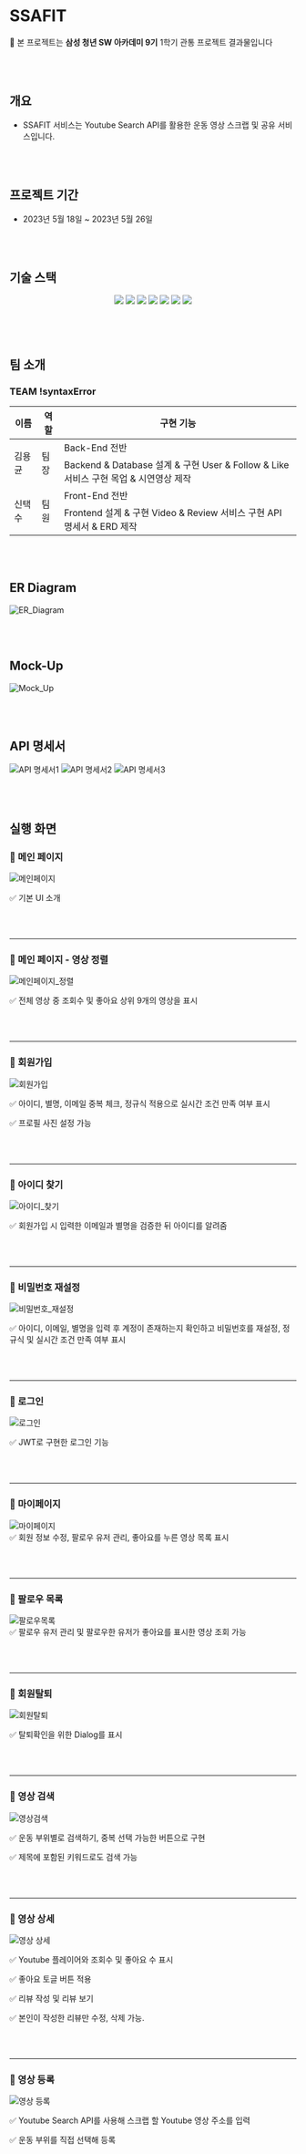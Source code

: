# SSAFIT

🔔 본 프로젝트는 **삼성 청년 SW 아카데미 9기**  1학기 관통 프로젝트 결과물입니다

<br><br>



## **개요**

- SSAFIT 서비스는 Youtube Search API를 활용한 운동 영상 스크랩 및 공유 서비스입니다.

<br><br>

## 프로젝트 기간

- 2023년 5월 18일 ~ 2023년 5월 26일

<br>

<br>

## 기술 스택

<p align="center">
  <img src="https://img.shields.io/badge/API-Youtube_Search-red?style=flat"> 
  <img src="https://img.shields.io/badge/Library-vue_Vuetify-563D7C?style=flat&logo=bootstrap&logoColor=white"> 
  <img src="https://img.shields.io/badge/Language-Java-007396?style=flat&logo=java&logoColor=white"> 
  <img src="https://img.shields.io/badge/Language-JavaScript-F7DF1E?style=flat&logo=javascript&logoColor=white"> 
  <img src="https://img.shields.io/badge/Database-MySql-F80000?style=flat&logo=mysql&logoColor=white"> 
  <img src="https://img.shields.io/badge/Framework-Vue-D22128?style=flat&logo=vue.js&logoColor=white"> 
  <img src="https://img.shields.io/badge/Framework-SpringFramework-6DB33F?style=flat&logo=spring&logoColor=white">

</p>

###### <br><br>

## 팀 소개

### TEAM !syntaxError

<table>
  <thead>
    <tr>
      <th>이름</th>
      <th>역할</th>
      <th>구현 기능</th>
    </tr>
  </thead>
  <tbody>
    <tr>
      <td rowspan="2">김용균</td>
      <td rowspan="2">팀장</td>
      <td>Back-End 전반</td>
    </tr>
    <tr>
      <td>Backend & Database 설계 & 구현
User & Follow & Like 서비스 구현
목업 & 시연영상 제작
</td>
    </tr>
    <tr>
      <td rowspan="2">신택수</td>
      <td rowspan="2">팀원</td>
      <td>Front-End 전반</td>
    </tr>
    <tr>
      <td>Frontend 설계 & 구현
Video & Review 서비스 구현
API 명세서 & ERD 제작
</td>
    </tr>
  </tbody>
</table>

<br><br>

## **ER Diagram**

![ER_Diagram](./assets/ER_Diagram.jpg)

<br><br>

## Mock-Up

![Mock_Up](./assets/Mock_Up.jpg)

<br><br>

## API 명세서

![API 명세서1](./assets/API_1.jpg)
![API 명세서2](./assets/API_2.jpg)
![API 명세서3](./assets/API_3.jpg)

<br><br>

## 실행 화면

### **🔗 메인 페이지**

![메인페이지](./assets/메인페이지.gif)

✅ 기본 UI 소개

<br><br>

---

### **🔗 메인 페이지 - 영상 정렬**

![메인페이지_정렬](./assets/조회수_좋아요_정렬.gif)

✅ 전체 영상 중 조회수 및 좋아요 상위 9개의 영상을 표시

<br><br>

---

### **🔗 회원가입**

![회원가입](./assets/회원가입.gif)

✅ 아이디, 별명, 이메일 중복 체크, 정규식 적용으로 실시간 조건 만족 여부 표시

✅ 프로필 사진 설정 가능

<br><br>

---

### **🔗 아이디 찾기**

![아이디_찾기](./assets/아이디찾기.gif)

✅ 회원가입 시 입력한 이메일과 별명을 검증한 뒤 아이디를 알려줌

<br><br>

---

### **🔗 비밀번호 재설정**

![비밀번호_재설정](./assets/비밀번호재설정.gif)

✅ 아이디, 이메일, 별명을 입력 후 계정이 존재하는지 확인하고 비밀번호를 재설정, 정규식 및 실시간 조건 만족 여부 표시

<br><br>

---

### **🔗 로그인**

![로그인](./assets/로그인.gif)

✅ JWT로 구현한 로그인 기능

<br><br>

---

### **🔗 마이페이지**

![마이페이지](./assets/마이페이지.gif)  
✅ 회원 정보 수정, 팔로우 유저 관리, 좋아요를 누른 영상 목록 표시

<br><br>

---

### **🔗 팔로우 목록**

![팔로우목록](./assets/팔로우목록.gif)   
✅ 팔로우 유저 관리 및 팔로우한 유저가 좋아요를 표시한 영상 조회 가능

<br><br>

---

### **🔗 회원탈퇴**

![회원탈퇴](./assets/회원탈퇴.gif)

✅ 탈퇴확인을 위한 Dialog를 표시

<br><br>

---

### **🔗 영상 검색**

![영상검색](./assets/영상검색.gif)

✅ 운동 부위별로 검색하기, 중복 선택 가능한 버튼으로 구현

✅ 제목에 포함된 키워드로도 검색 가능

<br><br>

---

### **🔗 영상 상세**

![영상 상세](./assets/영상상세.gif)

✅ Youtube 플레이어와 조회수 및 좋아요 수 표시

✅ 좋아요 토글 버튼 적용

✅ 리뷰 작성 및 리뷰 보기

✅ 본인이 작성한 리뷰만 수정, 삭제 가능.

<br><br>

---

### **🔗 영상 등록**

![영상 등록](./assets/영상등록.gif)

✅ Youtube Search API를 사용해 스크랩 할 Youtube 영상 주소를 입력

✅ 운동 부위를 직접 선택해 등록

<br><br>
